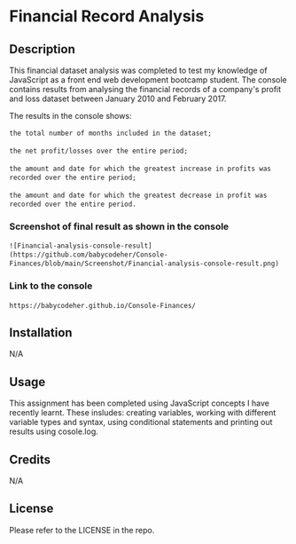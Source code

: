# Financial Record Analysis

## Description
This financial dataset analysis was completed to test my knowledge of JavaScript as a front end web development bootcamp student. The console contains results from analysing the financial records of a company's profit and loss dataset between January 2010 and February 2017.

The results in the console shows: 

    the total number of months included in the dataset;

    the net profit/losses over the entire period;

    the amount and date for which the greatest increase in profits was recorded over the entire period;

    the amount and date for which the greatest decrease in profit was recorded over the entire period.


### Screenshot of final result as shown in the console
    ![Financial-analysis-console-result](https://github.com/babycodeher/Console-Finances/blob/main/Screenshot/Financial-analysis-console-result.png)

    

### Link to the console
    https://babycodeher.github.io/Console-Finances/


## Installation
N/A

## Usage
This assignment has been completed using JavaScript concepts I have recently learnt. These insludes: creating variables, working with different variable types and syntax, using conditional  statements and printing out results using cosole.log.

## Credits
N/A

## License
Please refer to the LICENSE in the repo.
